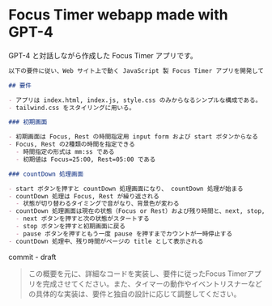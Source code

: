 # Focus Timer webapp made with GPT-4

GPT-4 と対話しながら作成した Focus Timer アプリです。

```prompt.md
以下の要件に従い、Web サイト上で動く JavaScript 製 Focus Timer アプリを開発してください。

## 要件

- アプリは index.html, index.js, style.css のみからなるシンプルな構成である。
- tailwind.css をスタイリングに用いる。

### 初期画面

- 初期画面は Focus, Rest の時間指定用 input form および start ボタンからなる
- Focus, Rest の2種類の時間を指定できる
  - 時間指定の形式は mm:ss である
  - 初期値は Focus=25:00, Rest=05:00 である

### countDown 処理画面

- start ボタンを押すと countDown 処理画面になり、 countDown 処理が始まる
- countDown 処理は Focus, Rest が繰り返される
  - 状態が切り替わるタイミングで音がなり、背景色が変わる
- countDown 処理画面は現在の状態（Focus or Rest）および残り時間と、next, stop, pause ボタンからなる（これらは display: none; となっていたものが表示され、代わりに初期画面の要素が display: none; となる）
  - next ボタンを押すと次の状態がスタートする
  - stop ボタンを押すと初期画面に戻る
  - pause ボタンを押すともう一度 pause を押すまでカウントが一時停止する
- countDown 処理中、残り時間がページの title として表示される
```

commit - draft

> この概要を元に、詳細なコードを実装し、要件に従ったFocus Timerアプリを完成させてください。また、タイマーの動作やイベントリスナーなどの具体的な実装は、要件と独自の設計に応じて調整してください。

